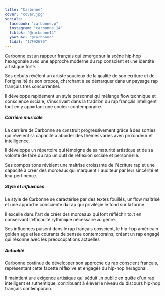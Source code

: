 ```yaml
---
title: "Carbonne"
cover: "cover.jpg"
socials:
  facebook: "carbonne.p"
  instagram: "carbonne.14"
  tiktok: "@carbonne14"
  youtube: "@Carbonne"
  tidal: "17992676"
---
```


Carbonne est un rappeur français qui émerge sur la scène hip-hop hexagonale avec une approche moderne du rap conscient
et une identité artistique forte.

Ses débuts révèlent un artiste soucieux de la qualité de son écriture et de l'originalité de son propos, cherchant à se
démarquer dans un paysage rap français très concurrentiel.

Il développe rapidement un style personnel qui mélange flow technique et conscience sociale, s'inscrivant dans la
tradition du rap français intelligent tout en y apportant une couleur contemporaine.

##### Carrière musicale

La carrière de Carbonne se construit progressivement grâce à des sorties qui révèlent sa capacité à aborder des thèmes
variés avec profondeur et intelligence.

Il développe un répertoire qui témoigne de sa maturité artistique et de sa volonté de faire du rap un outil de réflexion
sociale et personnelle.

Ses compositions révèlent une maîtrise croissante de l'écriture rap et une capacité à créer des morceaux qui marquent l'
auditeur par leur sincérité et leur pertinence.

##### Style et influences

Le style de Carbonne se caractérise par des textes fouillés, un flow maîtrisé et une approche consciente du rap qui
privilégie le fond sur la forme.

Il excelle dans l'art de créer des morceaux qui font réfléchir tout en conservant l'efficacité rythmique nécessaire au
genre.

Ses influences puisent dans le rap français conscient, le hip-hop américain golden age et les courants de pensée
contemporains, créant un rap engagé qui résonne avec les préoccupations actuelles.

##### Actualité

Carbonne continue de développer son approche du rap conscient français, représentant cette facette réflexive et engagée
du hip-hop hexagonal.

Il maintient une exigence artistique qui séduit un public en quête d'un rap intelligent et authentique, contribuant à
élever le niveau du discours hip-hop français contemporain.
